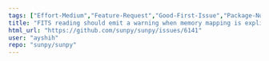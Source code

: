 ```yaml
---
tags: ["Effort-Medium","Feature-Request","Good-First-Issue","Package-Novice","Priority-Low","astronomy","astropy","hacktoberfest","io","python","solar","solar-physics","sun","sunpy"]
title: "FITS reading should emit a warning when memory mapping is explicitly requested but not successful"
html_url: "https://github.com/sunpy/sunpy/issues/6141"
user: "ayshih"
repo: "sunpy/sunpy"
---
```


